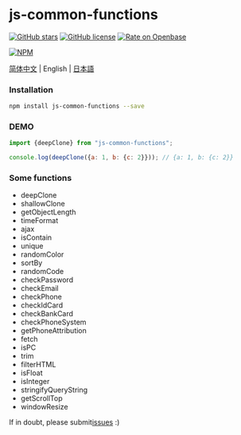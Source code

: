 <!--
 * @Descripttion: 
 * @version: 
 * @Author: 松岛川树
 * @Date: 2021-12-05 16:24:15
 * @LastEditors: 松岛川树
 * @LastEditTime: 2021-12-09 14:05:03
 * @FilePath: \js-common-functions\README.md
-->
# js-common-functions

[![GitHub stars](https://img.shields.io/github/stars/Magic-Academy/js-common-functions)](https://github.com/Magic-Academy/js-common-functions/stargazers)
[![GitHub license](https://img.shields.io/github/license/Magic-Academy/js-common-functions)](https://github.com/Magic-Academy/js-common-functions/blob/master/LICENSE)
[![Rate on Openbase](https://badges.openbase.io/js/rating/js-common-functions.svg)](https://openbase.io/js/js-common-functions?utm_source=embedded&utm_medium=badge&utm_campaign=rate-badge)

[![NPM](https://nodei.co/npm/js-common-functions.png)](https://nodei.co/npm/js-common-functions/)

[简体中文](./README.ZH_CN.md) | English | [日本語](./README.JA.md)

### Installation

```bash 
npm install js-common-functions --save
```

### DEMO

```js 
import {deepClone} from "js-common-functions";

console.log(deepClone({a: 1, b: {c: 2}})); // {a: 1, b: {c: 2}}

```
### Some functions

* deepClone 
* shallowClone
* getObjectLength
* timeFormat
* ajax
* isContain
* unique
* randomColor
* sortBy
* randomCode
* checkPassword
* checkEmail
* checkPhone
* checkIdCard
* checkBankCard
* checkPhoneSystem
* getPhoneAttribution
* fetch
* isPC
* trim
* filterHTML
* isFloat
* isInteger
* stringifyQueryString
* getScrollTop
* windowResize

If in doubt, please submit[issues](https://github.com/Magic-Academy/js-common-functions/issues/new) :)
